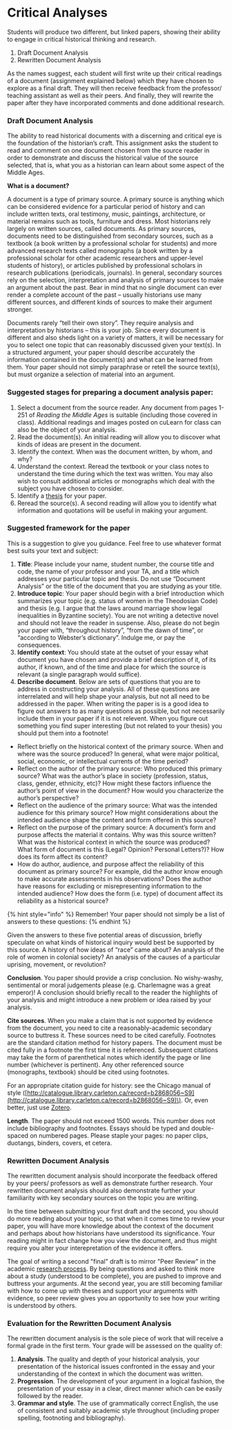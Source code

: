 # Critical Analyses

Students will produce two different, but linked papers, showing their ability to engage in critical historical thinking and research. 

1. Draft Document Analysis
2. Rewritten Document Analysis

As the names suggest, each student will first write up their critical readings of a document \(assignment explained below\) which they have chosen to explore as a final draft. They will then receive feedback from the professor/ teaching assistant as well as their peers. And finally, they will rewrite the paper after they have incorporated comments and done additional research. 

### Draft Document Analysis

The ability to read historical documents with a discerning and critical eye is the foundation of the historian’s craft. This assignment asks the student to read and comment on one document chosen from the source reader in order to demonstrate and discuss the historical value of the source selected, that is, what you as a historian can learn about some aspect of the Middle Ages.

**What is a document?**

A document is a type of primary source. A primary source is anything which can be considered evidence for a particular period of history and can include written texts, oral testimony, music, paintings, architecture, or material remains such as tools, furniture and dress. Most historians rely largely on written sources, called documents. As primary sources, documents need to be distinguished from secondary sources, such as a textbook \(a book written by a professional scholar for students\) and more advanced research texts called monographs \(a book written by a professional scholar for other academic researchers and upper-level students of history\), or articles published by professional scholars in research publications \(periodicals, journals\). In general, secondary sources rely on the selection, interpretation and analysis of primary sources to make an argument about the past. Bear in mind that no single document can ever render a complete account of the past – usually historians use many different sources, and different kinds of sources to make their argument stronger.

Documents rarely “tell their own story”. They require analysis and interpretation by historians – this is your job. Since every document is different and also sheds light on a variety of matters, it will be necessary for you to select one topic that can reasonably discussed given your text\(s\). In a structured argument, your paper should describe accurately the information contained in the document\(s\) and what can be learned from them. Your paper should not simply paraphrase or retell the source text\(s\), but must organize a selection of material into an argument.

### Suggested stages for preparing a document analysis paper:

1. Select a document from the source reader. Any document from pages 1-251 of _Reading the Middle Ages_ is suitable \(including those covered in class\). Additional readings and images posted on cuLearn for class can also be the object of your analysis.
2. Read the document\(s\). An initial reading will allow you to discover what kinds of ideas are present in the document.
3. Identify the context. When was the document written, by whom, and why?
4. Understand the context. Reread the textbook or your class notes to understand the time during which the text was written. You may also wish to consult additional articles or monographs which deal with the subject you have chosen to consider.
5. Identify a [thesis](https://clas.uiowa.edu/history/teaching-and-writing-center/guides/argumentation) for your paper. 
6. Reread the source\(s\). A second reading will allow you to identify what information and quotations will be useful in making your argument.

### Suggested framework for the paper 

This is a suggestion to give you guidance. Feel free to use whatever format best suits your text and subject:

1. **Title**: Please include your name, student number, the course title and code, the name of your professor and your TA, and a title which addresses your particular topic and thesis. Do not use “Document Analysis” or the title of the document that you are studying as your title.
2. **Introduce topic**: Your paper should begin with a brief introduction which summarizes your topic \(e.g. status of women in the Theodosian Code\) and thesis \(e.g. I argue that the laws around marriage show legal inequalities in Byzantine society\). You are not writing a detective novel and should not leave the reader in suspense. Also, please do not begin your paper with, “throughout history”, “from the dawn of time”, or “according to Webster’s dictionary”. Indulge me, or pay the consequences.
3. **Identify context**: You should state at the outset of your essay what document you have chosen and provide a brief description of it, of its author, if known, and of the time and place for which the source is relevant \(a single paragraph would suffice\).
4. **Describe document**. Below are sets of questions that you are to address in constructing your analysis.  All of these questions are interrelated and will help shape your analysis, but not all need to be addressed in the paper. When writing the paper is is a good idea to figure out answers to as many questions as possible, but not necessarily include them in your paper if it is not relevent. When you figure out something you find super interesting \(but not related to your thesis\) you should put them into a footnote!

* Reflect briefly on the historical context of the primary source. When and where was the source produced? In general, what were major political, social, economic, or intellectual currents of the time period? 
* Reflect on the author of the primary source: Who produced this primary source? What was the author’s place in society \(profession, status, class, gender, ethnicity, etc\)? How might these factors influence the author’s point of view in the document? How would you characterize the author’s perspective? 
* Reflect on the audience of the primary source: What was the intended audience for this primary source? How might considerations about the intended audience shape the content and form offered in this source? 
* Reflect on the purpose of the primary source: A document’s form and purpose affects the material it contains. Why was this source written? What was the historical context in which the source was produced? What form of document is this \(Legal? Opinion? Personal Letters?\)? How does its form affect its content?
* How do author, audience, and purpose affect the reliability of this document as primary source? For example, did the author know enough to make accurate assessments in his observations? Does the author have reasons for excluding or misrepresenting information to the intended audience? How does the form \(i.e. type\) of document affect its reliability as a historical source?

{% hint style="info" %}
Remember! Your paper should not simply be a list of answers to these questions:
{% endhint %}

Given the answers to these five potential areas of discussion, briefly speculate on what kinds of historical inquiry would best be supported by this source. A history of how ideas of “race” came about? An analysis of the role of women in colonial society? An analysis of the causes of a particular uprising, movement, or revolution?

**Conclusion**. You paper should provide a crisp conclusion. No wishy-washy, sentimental or moral judgements please \(e.g. Charlemagne was a great emperor\)! A conclusion should briefly recall to the reader the highlights of your analysis and might introduce a new problem or idea raised by your analysis. 

**Cite sources**. When you make a claim that is not supported by evidence from the document, you need to cite a reasonably-academic secondary source to  buttress it. These sources need to be cited carefully. Footnotes are the standard citation method for history papers. The document must be cited fully in a footnote the first time it is referenced. Subsequent citations may take the form of parenthetical notes which identify the page or line number \(whichever is pertinent\). Any other referenced source \(monographs, textbook\) should be cited using footnotes. 

For an appropriate citation guide for history: see the Chicago manual of style \([http://catalogue.library.carleton.ca/record=b2868056~S9](http://catalogue.library.carleton.ca/record=b2868056~S9)\). Or, even better, just use [Zotero](../../digital-tools/zotero.md). 

**Length**. The paper should not exceed 1500 words. This number does not include bibliography and footnotes. Essays should be typed and double-spaced on numbered pages. Please staple your pages: no paper clips, duotangs, binders, covers, et cetera.

### Rewritten Document Analysis

The rewritten document analysis should incorporate the feedback offered by your peers/ professors as well as demonstrate further research. Your rewritten document analysis should also demonstrate further your familiarity with key secondary sources on the topic you are writing. 

In the time between submitting your first draft and the second, you should do more reading about your topic, so that when it comes time to review your paper, you will have more knowledge about the context of the document and perhaps about how historians have understood its significance. Your reading might in fact change how you view the document, and thus might require you alter your interepretation of the evidence it offers. 

The goal of writing a second "final" draft is to mirror "Peer Review" in the academic [research process](../../exercises/anatomy-of-an-academic-article/the-research-process.md). By being questions and asked to think more about a study \(understood to be complete\), you are pushed to improve and buttress your arguments. At the second year, you are still becoming familiar with how to come up with theses and support your arguments with evidence, so peer review gives you an opportunity to see how your writing is understood by others. 

### Evaluation for the Rewritten Document Analysis

The rewritten document analysis is the sole piece of work that will receive a formal grade in the first term. Your grade will be assessed on the quality of:  

1. **Analysis**. The quality and depth of your historical analysis, your presentation of the historical issues confronted in the essay and your understanding of the context in which the document was written.
2. **Progression**. The development of your argument in a logical fashion, the presentation of your essay in a clear, direct manner which can be easily followed by the reader.
3. **Grammar and style**. The use of grammatically correct English, the use of consistent and suitably academic style throughout \(including proper spelling, footnoting and bibliography\).

